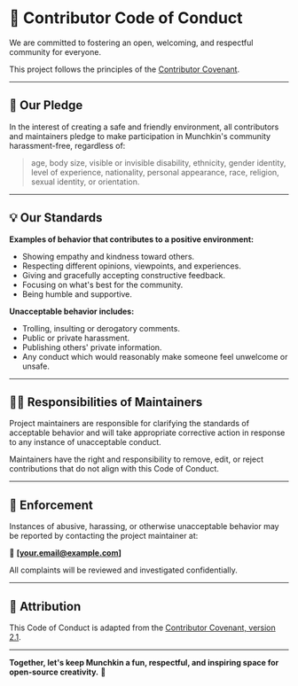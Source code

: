 # 🧭 Contributor Code of Conduct

We are committed to fostering an open, welcoming, and respectful community for everyone.

This project follows the principles of the [Contributor Covenant](https://www.contributor-covenant.org/version/2/1/code_of_conduct/).

---

## 💬 Our Pledge

In the interest of creating a safe and friendly environment, all contributors and maintainers pledge to make participation in Munchkin's community harassment-free, regardless of:

> age, body size, visible or invisible disability, ethnicity, gender identity, level of experience, nationality, personal appearance, race, religion, sexual identity, or orientation.

---

## 💡 Our Standards

**Examples of behavior that contributes to a positive environment:**
- Showing empathy and kindness toward others.
- Respecting different opinions, viewpoints, and experiences.
- Giving and gracefully accepting constructive feedback.
- Focusing on what's best for the community.
- Being humble and supportive.

**Unacceptable behavior includes:**
- Trolling, insulting or derogatory comments.
- Public or private harassment.
- Publishing others' private information.
- Any conduct which would reasonably make someone feel unwelcome or unsafe.

---

## 👩‍💻 Responsibilities of Maintainers

Project maintainers are responsible for clarifying the standards of acceptable behavior and will take appropriate corrective action in response to any instance of unacceptable conduct.

Maintainers have the right and responsibility to remove, edit, or reject contributions that do not align with this Code of Conduct.

---

## 🚨 Enforcement

Instances of abusive, harassing, or otherwise unacceptable behavior may be reported by contacting the project maintainer at:

📧 **[your.email@example.com]**

All complaints will be reviewed and investigated confidentially.

---

## 🧾 Attribution

This Code of Conduct is adapted from the [Contributor Covenant, version 2.1](https://www.contributor-covenant.org/version/2/1/code_of_conduct/).

---

**Together, let's keep Munchkin a fun, respectful, and inspiring space for open-source creativity.** 💙